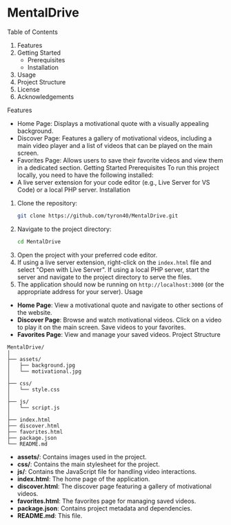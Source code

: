 # MentalDrive

Table of Contents
1. Features
2. Getting Started
   - Prerequisites
   - Installation
3. Usage
4. Project Structure
5. License
6. Acknowledgements

Features
- Home Page: Displays a motivational quote with a visually appealing background.
- Discover Page: Features a gallery of motivational videos, including a main video player and a list of videos that can be played on the main screen.
- Favorites Page: Allows users to save their favorite videos and view them in a dedicated section.
Getting Started
Prerequisites
To run this project locally, you need to have the following installed:
- A live server extension for your code editor (e.g., Live Server for VS Code) or a local PHP server.
Installation
1. Clone the repository:
   ```sh
   git clone https://github.com/tyron40/MentalDrive.git
   ```
2. Navigate to the project directory:
   ```sh
   cd MentalDrive
   ```
3. Open the project with your preferred code editor.
4. If using a live server extension, right-click on the `index.html` file and select "Open with Live Server".
   If using a local PHP server, start the server and navigate to the project directory to serve the files.
5. The application should now be running on `http://localhost:3000` (or the appropriate address for your server).
Usage
- **Home Page**: View a motivational quote and navigate to other sections of the website.
- **Discover Page**: Browse and watch motivational videos. Click on a video to play it on the main screen. Save videos to your favorites.
- **Favorites Page**: View and manage your saved videos.
Project Structure
```
MentalDrive/
│
├── assets/
│   ├── background.jpg
│   └── motivational.jpg
│
├── css/
│   └── style.css
│
├── js/
│   └── script.js
│
├── index.html
├── discover.html
├── favorites.html
├── package.json
└── README.md
```
- **assets/**: Contains images used in the project.
- **css/**: Contains the main stylesheet for the project.
- **js/**: Contains the JavaScript file for handling video interactions.
- **index.html**: The home page of the application.
- **discover.html**: The discover page featuring a gallery of motivational videos.
- **favorites.html**: The favorites page for managing saved videos.
- **package.json**: Contains project metadata and dependencies.
- **README.md**: This file.

